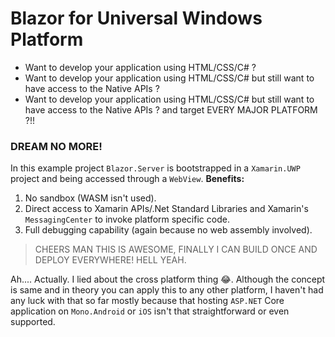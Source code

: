 # Blazor for Universal Windows Platform

- Want to develop your application using HTML/CSS/C# ?
- Want to develop your application using HTML/CSS/C# but still want to have access to the Native APIs ?
- Want to develop your application using HTML/CSS/C# but still want to have access to the Native APIs ? and target EVERY MAJOR PLATFORM ?!!

### DREAM NO MORE!

In this example project `Blazor.Server` is bootstrapped in a `Xamarin.UWP` project and being accessed through a `WebView`.
**Benefits:**

1. No sandbox (WASM isn't used).
2. Direct access to Xamarin APIs/.Net Standard Libraries and Xamarin's `MessagingCenter` to invoke platform specific code.
3. Full debugging capability (again because no web assembly involved).



> CHEERS MAN THIS IS AWESOME, FINALLY I CAN BUILD ONCE AND DEPLOY EVERYWHERE! HELL YEAH.

Ah.... Actually. I lied about the cross platform thing 😂. Although the concept is same and in theory you can apply this to any other platform, I haven't had any luck with that so far mostly because that hosting `ASP.NET` Core application on `Mono.Android` or `iOS` isn't that straightforward or even supported.

